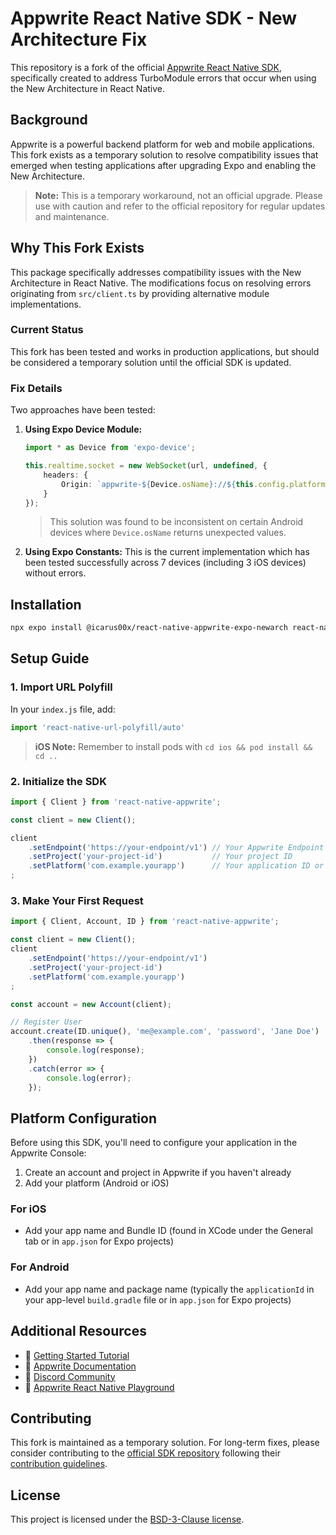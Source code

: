 # Appwrite React Native SDK - New Architecture Fix

This repository is a fork of the official [Appwrite React Native SDK](https://github.com/appwrite/sdk-for-react-native), specifically created to address TurboModule errors that occur when using the New Architecture in React Native.

## Background

Appwrite is a powerful backend platform for web and mobile applications. This fork exists as a temporary solution to resolve compatibility issues that emerged when testing applications after upgrading Expo and enabling the New Architecture.

> **Note:** This is a temporary workaround, not an official upgrade. Please use with caution and refer to the official repository for regular updates and maintenance.

## Why This Fork Exists

This package specifically addresses compatibility issues with the New Architecture in React Native. The modifications focus on resolving errors originating from `src/client.ts` by providing alternative module implementations.

### Current Status

This fork has been tested and works in production applications, but should be considered a temporary solution until the official SDK is updated.

### Fix Details

Two approaches have been tested:

1. **Using Expo Device Module:** 
   ```typescript
   import * as Device from 'expo-device';
   
   this.realtime.socket = new WebSocket(url, undefined, {
       headers: {
           Origin: `appwrite-${Device.osName}://${this.config.platform}`
       }
   });
   ```
   > This solution was found to be inconsistent on certain Android devices where `Device.osName` returns unexpected values.

2. **Using Expo Constants:**
   This is the current implementation which has been tested successfully across 7 devices (including 3 iOS devices) without errors.

## Installation

```bash
npx expo install @icarus00x/react-native-appwrite-expo-newarch react-native-url-polyfill
```

## Setup Guide

### 1. Import URL Polyfill

In your `index.js` file, add:

```javascript
import 'react-native-url-polyfill/auto'
```

> **iOS Note:** Remember to install pods with `cd ios && pod install && cd ..`

### 2. Initialize the SDK

```javascript
import { Client } from 'react-native-appwrite';

const client = new Client();

client
    .setEndpoint('https://your-endpoint/v1') // Your Appwrite Endpoint
    .setProject('your-project-id')           // Your project ID
    .setPlatform('com.example.yourapp')      // Your application ID or bundle ID
;
```

### 3. Make Your First Request

```javascript
import { Client, Account, ID } from 'react-native-appwrite';

const client = new Client();
client
    .setEndpoint('https://your-endpoint/v1')
    .setProject('your-project-id')
    .setPlatform('com.example.yourapp')
;

const account = new Account(client);

// Register User
account.create(ID.unique(), 'me@example.com', 'password', 'Jane Doe')
    .then(response => {
        console.log(response);
    })
    .catch(error => {
        console.log(error);
    });
```

## Platform Configuration

Before using this SDK, you'll need to configure your application in the Appwrite Console:

1. Create an account and project in Appwrite if you haven't already
2. Add your platform (Android or iOS)

### For iOS
- Add your app name and Bundle ID (found in XCode under the General tab or in `app.json` for Expo projects)

### For Android
- Add your app name and package name (typically the `applicationId` in your app-level `build.gradle` file or in `app.json` for Expo projects)

## Additional Resources

- 🚀 [Getting Started Tutorial](https://appwrite.io/docs/quick-starts/react-native)
- 📜 [Appwrite Documentation](https://appwrite.io/docs)
- 💬 [Discord Community](https://appwrite.io/discord)
- 🚂 [Appwrite React Native Playground](https://github.com/appwrite/playground-for-react-native)

## Contributing

This fork is maintained as a temporary solution. For long-term fixes, please consider contributing to the [official SDK repository](https://github.com/appwrite/sdk-for-react-native) following their [contribution guidelines](https://github.com/appwrite/sdk-generator/blob/master/CONTRIBUTING.md).

## License

This project is licensed under the [BSD-3-Clause license](https://raw.githubusercontent.com/appwrite/appwrite/master/LICENSE).